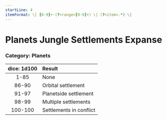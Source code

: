 ```yaml
---
startLine: 4
itemFormat: \| [0-9]+-(?<range>[0-9]+) \| (?<item>.*) \|
---
```

# Planets Jungle Settlements Expanse
### Category: Planets

| dice: 1d100 | Result |
|:----:|:-------|
| 1-85 | None |
| 86-90 | Orbital settlement |
| 91-97 | Planetside settlement |
| 98-99 | Multiple settlements |
| 100-100 | Settlements in conflict |